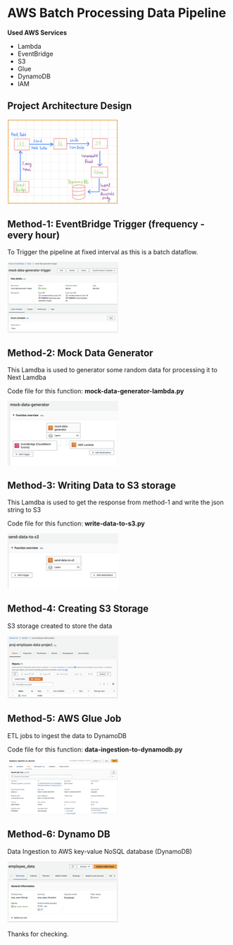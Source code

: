 # AWS Batch Processing Data Pipeline

**Used AWS Services**
- Lambda
- EventBridge
- S3
- Glue
- DynamoDB
- IAM


## Project Architecture Design
<img src="https://github.com/arunrathi9/Data-Engineer-learning/blob/9daf82488e4857211cf499ed597e18f72a23e814/Ineuron/Projects/AWS%20Project%201:%20Batch%20Processing%20Data%20Pipeline/image.jpg" alt= “Project-Architecture-Design” width="50%" height="50%" title="Project Architecture Design">

## Method-1: EventBridge Trigger (frequency - every hour)
<p>To Trigger the pipeline at fixed interval as this is a batch dataflow.</p>
<img src="https://github.com/arunrathi9/Data-Engineer-learning/blob/892d8fe32869d21c65ccc95fb24fa8512101796f/Ineuron/Projects/AWS%20Project%201:%20Batch%20Processing%20Data%20Pipeline/eventbridge.png" alt= “EventBridge” width="50%" height="50%" title="EventBridge">


## Method-2: Mock Data Generator
<p>This Lamdba is used to generator some random data for processing it to Next Lamdba</p>
<p>Code file for this function: <b>mock-data-generator-lambda.py</b></p>
<img src="https://github.com/arunrathi9/Data-Engineer-learning/blob/0e5be75d38459e122020befbcb9deef7319f553d/Ineuron/Projects/AWS%20Project%201:%20Batch%20Processing%20Data%20Pipeline/mock-data-generator.png" alt= “Mock-Data-Generator” width="50%" height="50%" title="Mock Data Generator">

## Method-3: Writing Data to S3 storage
<p>This Lamdba is used to get the response from method-1 and write the json string to S3</p>
<p>Code file for this function: <b>write-data-to-s3.py</b></p>
<img src="https://github.com/arunrathi9/Data-Engineer-learning/blob/8830c3c15fd76030403f7336b074177f03fd831e/Ineuron/Projects/AWS%20Project%201:%20Batch%20Processing%20Data%20Pipeline/write-data-to-s3.png" alt= “write-data-to-s3” width="50%" height="50%" title="write-data-to-s3">

## Method-4: Creating S3 Storage
<p>S3 storage created to store the data</p>
<img src="https://github.com/arunrathi9/Data-Engineer-learning/blob/d40500f5ec0cee7d7d3f037a5c381441bb7702ca/Ineuron/Projects/AWS%20Project%201:%20Batch%20Processing%20Data%20Pipeline/buckets.png" alt= “S3-Bucket” width="50%" height="50%" title="S3 Bucket">

## Method-5: AWS Glue Job
<p>ETL jobs to ingest the data to DynamoDB</p>
<p>Code file for this function: <b>data-ingestion-to-dynamodb.py</b></p>
<img src="https://github.com/arunrathi9/Data-Engineer-learning/blob/fc5542b37c4f0404411eff9621808796bcba9012/Ineuron/Projects/AWS%20Project%201:%20Batch%20Processing%20Data%20Pipeline/ingestion.png" alt= “AWS-Glue” width="50%" height="50%" title="AWS Glue">

## Method-6: Dynamo DB
<p>Data Ingestion to AWS key-value NoSQL database (DynamoDB)</p>
<img src="https://github.com/arunrathi9/Data-Engineer-learning/blob/8abcfcc6c523f02e9ed5beac2aeb4fa643791f17/Ineuron/Projects/AWS%20Project%201:%20Batch%20Processing%20Data%20Pipeline/dynamodb.png" alt= “DynamoDB” width="50%" height="50%" title="Dynamo DB">

Thanks for checking.
